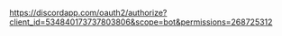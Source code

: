 https://discordapp.com/oauth2/authorize?client_id=534840173737803806&scope=bot&permissions=268725312